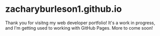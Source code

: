 # zacharyburleson1.github.io

Thank you for visitng my web developer portfolio! It's a work in progress, and I'm getting used to working with GitHub Pages. More to come soon!

